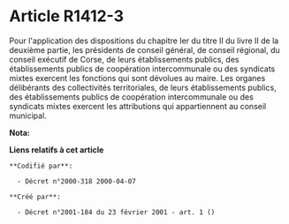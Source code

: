 # Article R1412-3

Pour l'application des dispositions du chapitre Ier du titre II du livre II de la deuxième partie, les présidents de conseil
général, de conseil régional, du conseil exécutif de Corse, de leurs établissements publics, des établissements publics de
coopération intercommunale ou des syndicats mixtes exercent les fonctions qui sont dévolues au maire. Les organes délibérants
des collectivités territoriales, de leurs établissements publics, des établissements publics de coopération intercommunale ou
des syndicats mixtes exercent les attributions qui appartiennent au conseil municipal.

**Nota:**



**Liens relatifs à cet article**

	**Codifié par**:

	  - Décret n°2000-318 2000-04-07

	**Créé par**:

	  - Décret n°2001-184 du 23 février 2001 - art. 1 ()
